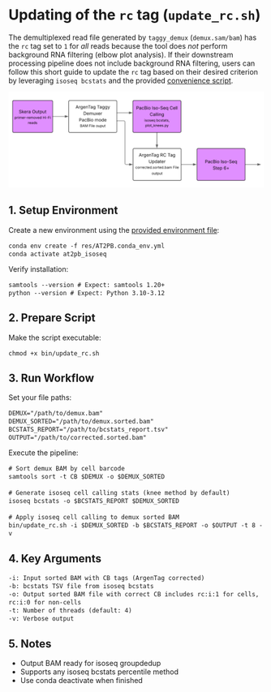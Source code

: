 # Updating of the `rc` tag (`update_rc.sh`)

The demultiplexed read file generated by `taggy_demux` (`demux.sam/bam`) has the `rc` tag set to `1` for *all* reads because the tool does *not* perform background RNA filtering (elbow plot analysis). If their downstream processing pipeline does not include background RNA filtering, users can follow this short guide to update the `rc` tag based on their desired criterion by leveraging `isoseq bcstats` and the provided [convenience script](../bin/update_rc.sh).

![RC tag update workflow](img/rc-update-workflow.png)

## 1. Setup Environment

Create a new environment using the [provided environment file](../res/AT2PB.conda_env.yml):

    conda env create -f res/AT2PB.conda_env.yml
    conda activate at2pb_isoseq

Verify installation:

    samtools --version # Expect: samtools 1.20+
    python --version # Expect: Python 3.10-3.12

## 2. Prepare Script

Make the script executable:

    chmod +x bin/update_rc.sh

## 3. Run Workflow

Set your file paths:

    DEMUX="/path/to/demux.bam"
    DEMUX_SORTED="/path/to/demux.sorted.bam"
    BCSTATS_REPORT="/path/to/bcstats_report.tsv"
    OUTPUT="/path/to/corrected.sorted.bam"

Execute the pipeline:

    # Sort demux BAM by cell barcode
    samtools sort -t CB $DEMUX -o $DEMUX_SORTED
    
    # Generate isoseq cell calling stats (knee method by default)
    isoseq bcstats -o $BCSTATS_REPORT $DEMUX_SORTED
    
    # Apply isoseq cell calling to demux sorted BAM
    bin/update_rc.sh -i $DEMUX_SORTED -b $BCSTATS_REPORT -o $OUTPUT -t 8 -v

## 4. Key Arguments

    -i: Input sorted BAM with CB tags (ArgenTag corrected)
    -b: bcstats TSV file from isoseq bcstats
    -o: Output sorted BAM file with correct CB includes rc:i:1 for cells, rc:i:0 for non-cells
    -t: Number of threads (default: 4)
    -v: Verbose output

## 5. Notes

* Output BAM ready for isoseq groupdedup
* Supports any isoseq bcstats percentile method
* Use conda deactivate when finished
